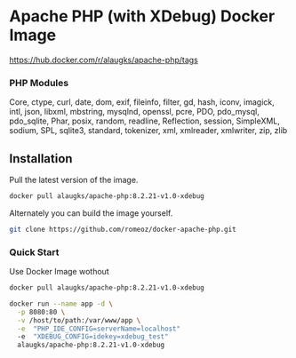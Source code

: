# Apache PHP (with XDebug) Docker Image

https://hub.docker.com/r/alaugks/apache-php/tags

### PHP Modules
Core, ctype, curl, date, dom, exif, fileinfo, filter, gd, hash, iconv, imagick, intl, json, libxml, mbstring, mysqlnd, openssl, pcre, PDO, pdo_mysql, pdo_sqlite, Phar, posix, random, readline, Reflection, session, SimpleXML, sodium, SPL, sqlite3, standard, tokenizer, xml, xmlreader, xmlwriter, zip, zlib

##  Installation

Pull the latest version of the image.

```bash
docker pull alaugks/apache-php:8.2.21-v1.0-xdebug
```
Alternately you can build the image yourself.

```bash
git clone https://github.com/romeoz/docker-apache-php.git
```


### Quick Start

Use Docker Image wothout 

```bash
docker pull alaugks/apache-php:8.2.21-v1.0-xdebug

docker run --name app -d \
  -p 8080:80 \
  -v /host/to/path:/var/www/app \
  -e  "PHP_IDE_CONFIG=serverName=localhost"
  -e  "XDEBUG_CONFIG=idekey=xdebug_test"
  alaugks/apache-php:8.2.21-v1.0-xdebug
```
